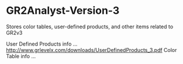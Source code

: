 # GR2Analyst-Version-3
Stores color tables, user-defined products, and other items related to GR2v3

User Defined Products info ... http://www.grlevelx.com/downloads/UserDefinedProducts_3.pdf
Color Table info ... 

